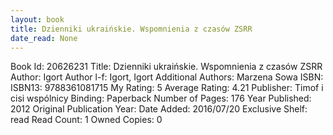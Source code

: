 ```yaml
---
layout: book
title: Dzienniki ukraińskie. Wspomnienia z czasów ZSRR
date_read: None
---
```


Book Id: 20626231
Title: Dzienniki ukraińskie. Wspomnienia z czasów ZSRR
Author: Igort
Author l-f: Igort, Igort
Additional Authors: Marzena Sowa
ISBN: 
ISBN13: 9788361081715
My Rating: 5
Average Rating: 4.21
Publisher: Timof i cisi wspólnicy
Binding: Paperback
Number of Pages: 176
Year Published: 2012
Original Publication Year: 
Date Added: 2016/07/20
Exclusive Shelf: read
Read Count: 1
Owned Copies: 0

